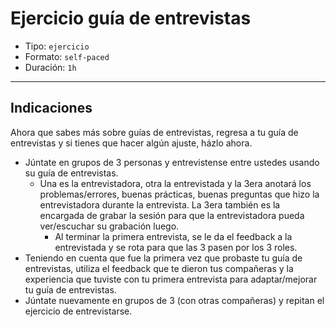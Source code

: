 # Ejercicio guía de entrevistas

- Tipo: `ejercicio`
- Formato: `self-paced`
- Duración: `1h`

***

## Indicaciones

Ahora que sabes más sobre guías de entrevistas, regresa a tu guía de entrevistas
y si tienes que hacer algún ajuste, házlo ahora.

- Júntate en grupos de 3 personas y entrevistense entre ustedes usando su guía
  de entrevistas.
  - Una es la entrevistadora, otra la entrevistada y la 3era anotará los
    problemas/errores, buenas prácticas, buenas preguntas que hizo la
    entrevistadora durante la entrevista. La 3era también es la encargada de
    grabar la sesión para que la entrevistadora pueda ver/escuchar su grabación
    luego.
    - Al terminar la primera entrevista, se le da el feedback a la entrevistada
      y se rota para que las 3 pasen por los 3 roles.
- Teniendo en cuenta que fue la primera vez que probaste tu guía de entrevistas,
  utiliza el feedback que te dieron tus compañeras y la experiencia que tuviste
  con tu primera entrevista para adaptar/mejorar tu guía de entrevistas.
- Júntate nuevamente en grupos de 3 (con otras compañeras) y repitan el
  ejercicio de entrevistarse.